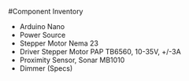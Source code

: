 #Component Inventory

- Arduino Nano
- Power Source
- Stepper Motor Nema 23
- Driver Stepper Motor PAP TB6560, 10-35V, +/-3A
- Proximity Sensor, Sonar MB1010
- Dimmer (Specs)